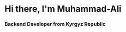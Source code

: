 <div id="header" align"center">
  <h1>Hi there, I'm Muhammad-Ali</h1>
  <h3>Backend Developer from Kyrgyz Republic</h3>
</div>

